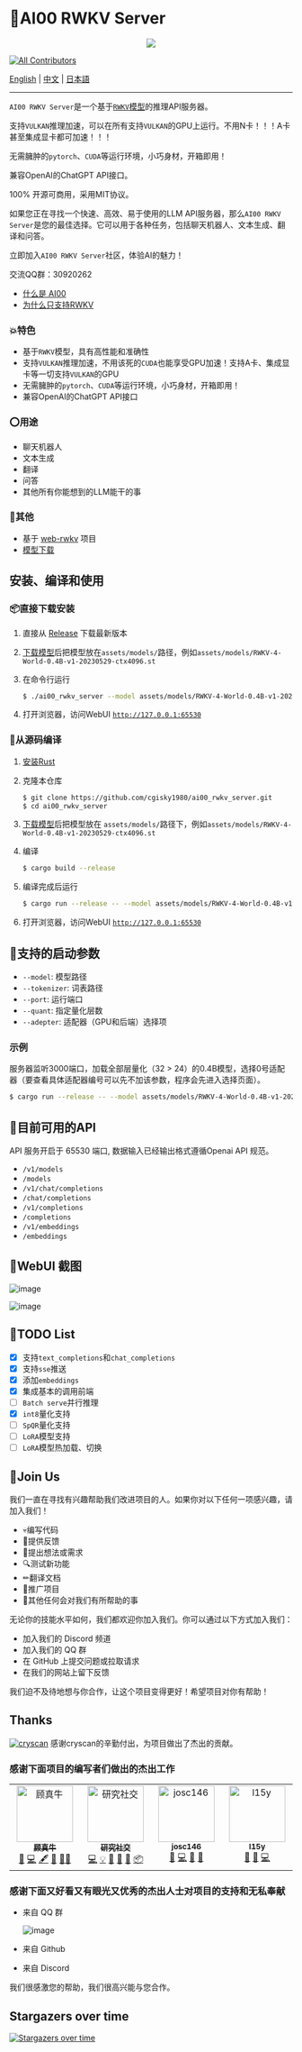 # 💯AI00 RWKV Server
<p align='center'>
<image src="docs/ai00.gif" />
</p>
 
<!-- ALL-CONTRIBUTORS-BADGE:START - Do not remove or modify this section --> 
[![All Contributors](https://img.shields.io/badge/all_contributors-4-orange.svg?style=flat-square)](#contributors-) 
<!-- ALL-CONTRIBUTORS-BADGE:END -->
 
 [English](README.md) | [中文](README_zh.md)  | [日本語](README_jp.md)


---
`AI00 RWKV Server`是一个基于[`RWKV`模型](https://github.com/BlinkDL/ChatRWKV)的推理API服务器。

支持`VULKAN`推理加速，可以在所有支持`VULKAN`的GPU上运行。不用N卡！！！A卡甚至集成显卡都可加速！！！

无需臃肿的`pytorch`、`CUDA`等运行环境，小巧身材，开箱即用！

兼容OpenAI的ChatGPT API接口。

100% 开源可商用，采用MIT协议。

如果您正在寻找一个快速、高效、易于使用的LLM API服务器，那么`AI00 RWKV Server`是您的最佳选择。它可以用于各种任务，包括聊天机器人、文本生成、翻译和问答。

立即加入`AI00 RWKV Server`社区，体验AI的魅力！

交流QQ群：30920262

- [什么是 AI00](docs/ai00.md)
- [为什么只支持RWKV](docs/rwkv.md)


### 💥特色

- 基于`RWKV`模型，具有高性能和准确性
- 支持`VULKAN`推理加速，不用该死的`CUDA`也能享受GPU加速！支持A卡、集成显卡等一切支持`VULKAN`的GPU
- 无需臃肿的`pytorch`、`CUDA`等运行环境，小巧身材，开箱即用！
- 兼容OpenAI的ChatGPT API接口

### ⭕用途

- 聊天机器人
- 文本生成
- 翻译
- 问答
- 其他所有你能想到的LLM能干的事

### 👻其他

- 基于 [web-rwkv](https://github.com/cryscan/web-rwkv) 项目
- [模型下载](https://huggingface.co/cgisky/RWKV-safetensors-fp16)

## 安装、编译和使用

### 📦直接下载安装

1. 直接从 [Release](https://github.com/cgisky1980/ai00_rwkv_server/releases) 下载最新版本

2. [下载模型](https://huggingface.co/cgisky/RWKV-safetensors-fp16)后把模型放在`assets/models/`路径，例如`assets/models/RWKV-4-World-0.4B-v1-20230529-ctx4096.st`

3. 在命令行运行

    ```bash     
    $ ./ai00_rwkv_server --model assets/models/RWKV-4-World-0.4B-v1-20230529-ctx4096.st
    ```
4. 打开浏览器，访问WebUI
   [`http://127.0.0.1:65530`](http://127.0.0.1:65530)

### 📜从源码编译

1. [安装Rust](https://www.rust-lang.org/)

2. 克隆本仓库

    ```bash
    $ git clone https://github.com/cgisky1980/ai00_rwkv_server.git
    $ cd ai00_rwkv_server
    ```
    

3. [下载模型](https://huggingface.co/cgisky/RWKV-safetensors-fp16)后把模型放在
`assets/models/`路径下，例如`assets/models/RWKV-4-World-0.4B-v1-20230529-ctx4096.st`

4. 编译

    ```bash
    $ cargo build --release
    ```
     

5. 编译完成后运行
   
    ```bash     
    $ cargo run --release -- --model assets/models/RWKV-4-World-0.4B-v1-20230529-ctx4096.st 
    ```
   
6. 打开浏览器，访问WebUI
   [`http://127.0.0.1:65530`](http://127.0.0.1:65530)

    
## 📝支持的启动参数
- `--model`: 模型路径
- `--tokenizer`: 词表路径
- `--port`: 运行端口
- `--quant`: 指定量化层数
- `--adepter`: 适配器（GPU和后端）选择项

### 示例

服务器监听3000端口，加载全部层量化（32 > 24）的0.4B模型，选择0号适配器（要查看具体适配器编号可以先不加该参数，程序会先进入选择页面）。
```bash
$ cargo run --release -- --model assets/models/RWKV-4-World-0.4B-v1-20230529-ctx4096.st --port 3000 --quant 32 --adepter 0
```


## 📙目前可用的API

API 服务开启于 65530 端口, 数据输入已经输出格式遵循Openai API 规范。

- `/v1/models`
- `/models`
- `/v1/chat/completions`
- `/chat/completions`
- `/v1/completions`
- `/completions`
- `/v1/embeddings`
- `/embeddings`

## 📙WebUI 截图

![image](https://github.com/cgisky1980/ai00_rwkv_server/assets/82481660/33e8da0b-5d3f-4dfc-bf35-4a8147d099bc)

![image](https://github.com/cgisky1980/ai00_rwkv_server/assets/82481660/a24d6c72-31a0-4ff7-8a61-6eb98aae46e8)


## 📝TODO List

- [x] 支持`text_completions`和`chat_completions`
- [x] 支持`sse`推送
- [x] 添加`embeddings`
- [x] 集成基本的调用前端
- [ ] `Batch serve`并行推理
- [x] `int8`量化支持
- [ ] `SpQR`量化支持
- [ ] `LoRA`模型支持
- [ ] `LoRA`模型热加载、切换

## 👥Join Us

我们一直在寻找有兴趣帮助我们改进项目的人。如果你对以下任何一项感兴趣，请加入我们！

- 💀编写代码
- 💬提供反馈
- 🔆提出想法或需求
- 🔍测试新功能
- ✏翻译文档
- 📣推广项目
- 🏅其他任何会对我们有所帮助的事

无论你的技能水平如何，我们都欢迎你加入我们。你可以通过以下方式加入我们：

- 加入我们的 Discord 频道
- 加入我们的 QQ 群
- 在 GitHub 上提交问题或拉取请求
- 在我们的网站上留下反馈
  
我们迫不及待地想与你合作，让这个项目变得更好！希望项目对你有帮助！

## Thanks


[![cryscan](https://avatars.githubusercontent.com/u/16053640?s=32&v=4)](https://github.com/cryscan)
感谢cryscan的辛勤付出，为项目做出了杰出的贡献。

### 感谢下面项目的编写者们做出的杰出工作

<!-- ALL-CONTRIBUTORS-LIST:START - Do not remove or modify this section -->
<!-- prettier-ignore-start -->
<!-- markdownlint-disable -->
<table>
  <tbody>
    <tr>
      <td align="center" valign="top" width="14.28%"><a href="https://github.com/cgisky1980"><img src="https://avatars.githubusercontent.com/u/82481660?v=4?s=100" width="100px;" alt="顾真牛"/><br /><sub><b>顾真牛</b></sub></a><br /><a href="https://github.com/cgisky1980/ai00_rwkv_server/commits?author=cgisky1980" title="Documentation">📖</a> <a href="https://github.com/cgisky1980/ai00_rwkv_server/commits?author=cgisky1980" title="Code">💻</a> <a href="#content-cgisky1980" title="Content">🖋</a> <a href="#design-cgisky1980" title="Design">🎨</a> <a href="#mentoring-cgisky1980" title="Mentoring">🧑‍🏫</a></td>
      <td align="center" valign="top" width="14.28%"><a href="http://cryscan.github.io/profile"><img src="https://avatars.githubusercontent.com/u/16053640?v=4?s=100" width="100px;" alt="研究社交"/><br /><sub><b>研究社交</b></sub></a><br /><a href="https://github.com/cgisky1980/ai00_rwkv_server/commits?author=cryscan" title="Code">💻</a> <a href="#example-cryscan" title="Examples">💡</a> <a href="#ideas-cryscan" title="Ideas, Planning, & Feedback">🤔</a> <a href="#maintenance-cryscan" title="Maintenance">🚧</a> <a href="https://github.com/cgisky1980/ai00_rwkv_server/pulls?q=is%3Apr+reviewed-by%3Acryscan" title="Reviewed Pull Requests">👀</a> <a href="#platform-cryscan" title="Packaging/porting to new platform">📦</a></td>
      <td align="center" valign="top" width="14.28%"><a href="https://github.com/josStorer"><img src="https://avatars.githubusercontent.com/u/13366013?v=4?s=100" width="100px;" alt="josc146"/><br /><sub><b>josc146</b></sub></a><br /><a href="https://github.com/cgisky1980/ai00_rwkv_server/issues?q=author%3AjosStorer" title="Bug reports">🐛</a> <a href="https://github.com/cgisky1980/ai00_rwkv_server/commits?author=josStorer" title="Code">💻</a> <a href="#ideas-josStorer" title="Ideas, Planning, & Feedback">🤔</a> <a href="#tool-josStorer" title="Tools">🔧</a></td>
      <td align="center" valign="top" width="14.28%"><a href="https://github.com/l15y"><img src="https://avatars.githubusercontent.com/u/11372524?v=4?s=100" width="100px;" alt="l15y"/><br /><sub><b>l15y</b></sub></a><br /><a href="#tool-l15y" title="Tools">🔧</a> <a href="#plugin-l15y" title="Plugin/utility libraries">🔌</a> <a href="https://github.com/cgisky1980/ai00_rwkv_server/commits?author=l15y" title="Code">💻</a></td>
    </tr>
  </tbody>
</table>

<!-- markdownlint-restore -->
<!-- prettier-ignore-end -->

<!-- ALL-CONTRIBUTORS-LIST:END -->




### 感谢下面又好看又有眼光又优秀的杰出人士对项目的支持和无私奉献

- 来自 QQ 群

    ![image](https://github.com/cgisky1980/ai00_rwkv_server/assets/82481660/6e324617-6d0c-49fd-ab1e-fd9cf02df51e)

- 来自 Github 

- 来自 Discord

我们很感激您的帮助，我们很高兴能与您合作。


## Stargazers over time

[![Stargazers over time](https://starchart.cc/cgisky1980/ai00_rwkv_server.svg)](https://starchart.cc/cgisky1980/ai00_rwkv_server)

 

